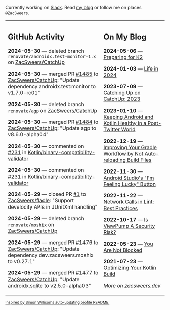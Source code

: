 Currently working on [Slack](https://slack.com/). Read [my blog](https://zacsweers.dev/) or follow me on places `@ZacSweers`.

<table><tr><td valign="top" width="60%">

## GitHub Activity
<!-- githubActivity starts -->
**2024-05-30** — deleted branch `renovate/androidx.test-monitor-1.x` on [ZacSweers/CatchUp](https://github.com/ZacSweers/CatchUp)

**2024-05-30** — merged PR [#1485](https://github.com/ZacSweers/CatchUp/pull/1485) to [ZacSweers/CatchUp](https://github.com/ZacSweers/CatchUp): "Update dependency androidx.test:monitor to v1.7.0-rc01"

**2024-05-30** — deleted branch `renovate/agp` on [ZacSweers/CatchUp](https://github.com/ZacSweers/CatchUp)

**2024-05-30** — merged PR [#1484](https://github.com/ZacSweers/CatchUp/pull/1484) to [ZacSweers/CatchUp](https://github.com/ZacSweers/CatchUp): "Update agp to v8.6.0-alpha04"

**2024-05-30** — commented on [#231](https://github.com/Kotlin/binary-compatibility-validator/issues/231#issuecomment-2140563232) in [Kotlin/binary-compatibility-validator](https://github.com/Kotlin/binary-compatibility-validator)

**2024-05-30** — commented on [#231](https://github.com/Kotlin/binary-compatibility-validator/issues/231#issuecomment-2140205885) in [Kotlin/binary-compatibility-validator](https://github.com/Kotlin/binary-compatibility-validator)

**2024-05-29** — closed PR [#1](https://github.com/ZacSweers/fladle/pull/1) to [ZacSweers/fladle](https://github.com/ZacSweers/fladle): "Support develocity APIs in JUnitXml handling"

**2024-05-29** — deleted branch `renovate/moshix` on [ZacSweers/CatchUp](https://github.com/ZacSweers/CatchUp)

**2024-05-29** — merged PR [#1476](https://github.com/ZacSweers/CatchUp/pull/1476) to [ZacSweers/CatchUp](https://github.com/ZacSweers/CatchUp): "Update dependency dev.zacsweers.moshix to v0.27.1"

**2024-05-29** — merged PR [#1477](https://github.com/ZacSweers/CatchUp/pull/1477) to [ZacSweers/CatchUp](https://github.com/ZacSweers/CatchUp): "Update androidx.sqlite to v2.5.0-alpha03"
<!-- githubActivity ends -->
</td><td valign="top" width="40%">

## On My Blog
<!-- blog starts -->
**2024-05-06** — [Preparing for K2](https://www.zacsweers.dev/preparing-for-k2/)

**2024-01-03** — [Life in 2024](https://www.zacsweers.dev/life-in-2024/)

**2023-07-09** — [Catching Up on CatchUp: 2023](https://www.zacsweers.dev/catching-up-on-catchup-2023/)

**2023-01-10** — [Keeping Android and Kotlin Healthy in a Post-Twitter World](https://www.zacsweers.dev/keeping-android-healthy/)

**2022-12-19** — [Improving Your Gradle Workflow by Not Auto-reloading Build Files](https://www.zacsweers.dev/improving-your-workflow-by-not-auto-reloading-build-files/)

**2022-11-30** — [Android Studio's "I'm Feeling Lucky" Button](https://www.zacsweers.dev/android-studios-im-feeling-lucky-button/)

**2022-11-22** — [Network Calls in Lint: Best Practices](https://www.zacsweers.dev/network-calls-in-lint-best-practices/)

**2022-10-17** — [Is ViewPump A Security Risk?](https://www.zacsweers.dev/is-viewpump-a-security-risk/)

**2022-05-23** — [You Are Not Blocked](https://www.zacsweers.dev/you-are-not-blocked/)

**2021-07-23** — [Optimizing Your Kotlin Build](https://www.zacsweers.dev/optimizing-your-kotlin-build/)
<!-- blog ends -->
_More on [zacsweers.dev](https://zacsweers.dev/)_
</td></tr></table>

<sub><a href="https://simonwillison.net/2020/Jul/10/self-updating-profile-readme/">Inspired by Simon Willison's auto-updating profile README.</a></sub>